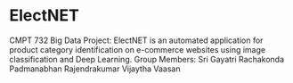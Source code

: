 # ElectNET

CMPT 732 Big Data Project:
ElectNET is an automated application for product category identification on e-commerce websites using image classification and Deep Learning.
Group Members:
Sri Gayatri Rachakonda
Padmanabhan Rajendrakumar
Vijaytha Vaasan 
